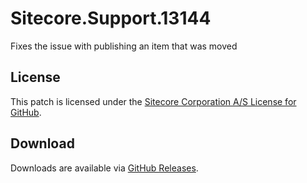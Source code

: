# Sitecore.Support.13144
Fixes the issue with publishing an item that was moved

## License  
This patch is licensed under the [Sitecore Corporation A/S License for GitHub](https://github.com/sitecoresupport/Sitecore.Support.13144/blob/master/LICENSE).  

## Download  
Downloads are available via [GitHub Releases](https://github.com/sitecoresupport/Sitecore.Support.13144/releases).  
